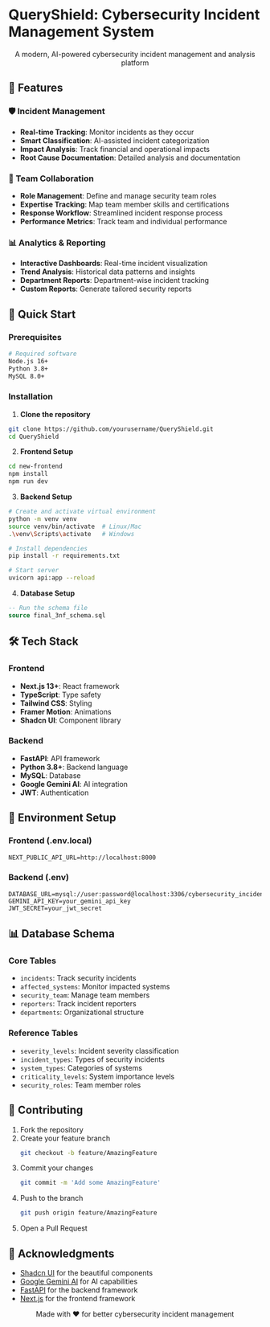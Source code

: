 













# QueryShield: Cybersecurity Incident Management System

<div align="center">
  <p>A modern, AI-powered cybersecurity incident management and analysis platform</p>
</div>

## 🌟 Features

### 🛡️ Incident Management
- **Real-time Tracking**: Monitor incidents as they occur
- **Smart Classification**: AI-assisted incident categorization
- **Impact Analysis**: Track financial and operational impacts
- **Root Cause Documentation**: Detailed analysis and documentation

### 👥 Team Collaboration
- **Role Management**: Define and manage security team roles
- **Expertise Tracking**: Map team member skills and certifications
- **Response Workflow**: Streamlined incident response process
- **Performance Metrics**: Track team and individual performance

### 📊 Analytics & Reporting
- **Interactive Dashboards**: Real-time incident visualization
- **Trend Analysis**: Historical data patterns and insights
- **Department Reports**: Department-wise incident tracking
- **Custom Reports**: Generate tailored security reports

## 🚀 Quick Start

### Prerequisites
```bash
# Required software
Node.js 16+
Python 3.8+
MySQL 8.0+
```

### Installation

1. **Clone the repository**
```bash
git clone https://github.com/yourusername/QueryShield.git
cd QueryShield
```

2. **Frontend Setup**
```bash
cd new-frontend
npm install
npm run dev
```

3. **Backend Setup**
```bash
# Create and activate virtual environment
python -m venv venv
source venv/bin/activate  # Linux/Mac
.\venv\Scripts\activate   # Windows

# Install dependencies
pip install -r requirements.txt

# Start server
uvicorn api:app --reload
```

4. **Database Setup**
```sql
-- Run the schema file
source final_3nf_schema.sql
```

## 🛠️ Tech Stack

### Frontend
- **Next.js 13+**: React framework
- **TypeScript**: Type safety
- **Tailwind CSS**: Styling
- **Framer Motion**: Animations
- **Shadcn UI**: Component library

### Backend
- **FastAPI**: API framework
- **Python 3.8+**: Backend language
- **MySQL**: Database
- **Google Gemini AI**: AI integration
- **JWT**: Authentication

## 📝 Environment Setup

### Frontend (.env.local)
```env
NEXT_PUBLIC_API_URL=http://localhost:8000
```

### Backend (.env)
```env
DATABASE_URL=mysql://user:password@localhost:3306/cybersecurity_incidents_3nf
GEMINI_API_KEY=your_gemini_api_key
JWT_SECRET=your_jwt_secret
```

## 📊 Database Schema

### Core Tables
- `incidents`: Track security incidents
- `affected_systems`: Monitor impacted systems
- `security_team`: Manage team members
- `reporters`: Track incident reporters
- `departments`: Organizational structure

### Reference Tables
- `severity_levels`: Incident severity classification
- `incident_types`: Types of security incidents
- `system_types`: Categories of systems
- `criticality_levels`: System importance levels
- `security_roles`: Team member roles

## 🤝 Contributing

1. Fork the repository
2. Create your feature branch
   ```bash
   git checkout -b feature/AmazingFeature
   ```
3. Commit your changes
   ```bash
   git commit -m 'Add some AmazingFeature'
   ```
4. Push to the branch
   ```bash
   git push origin feature/AmazingFeature
   ```
5. Open a Pull Request


## 🙏 Acknowledgments

- [Shadcn UI](https://ui.shadcn.com/) for the beautiful components
- [Google Gemini AI](https://cloud.google.com/vertex-ai) for AI capabilities
- [FastAPI](https://fastapi.tiangolo.com/) for the backend framework
- [Next.js](https://nextjs.org/) for the frontend framework

<div align="center">
  Made with ❤️ for better cybersecurity incident management
</div>
